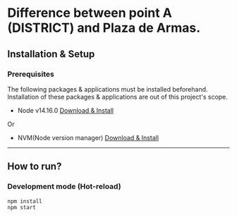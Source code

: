 # Difference between point A (DISTRICT) and Plaza de Armas.

## Installation & Setup

### Prerequisites
The following packages & applications must be installed beforehand. Installation of these packages & applications are out of this project's scope.

- Node v14.16.0 [Download & Install](https://nodejs.org/dist./v14.16.0 "Download & Install Here")

Or

- NVM(Node version manager) [Download & Install](https://github.com/nvm-sh/nvm "Download & Install Here")

---

## How to run?

### Development mode (Hot-reload)

```zsh
npm install
npm start
```
